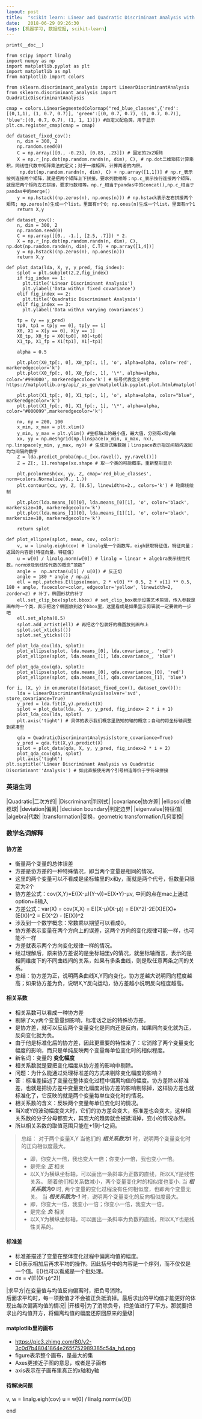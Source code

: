 ```yaml
---
layout: post
title:  "scikit learn: Linear and Quadratic Discriminant Analysis with covariance ellipsoid"
date:   2018-06-29 09:26:30
tags: [机器学习, 数据挖掘, scikit-learn]
---
```


    print(__doc__)

    from scipy import linalg
    import numpy as np
    import matplotlib.pyplot as plt
    import matplotlib as mpl
    from matplotlib import colors

    from sklearn.discriminant_analysis import LinearDiscriminantAnalysis
    from sklearn.discriminant_analysis import QuadraticDiscriminantAnalysis

    cmap = colors.LinearSegmentedColormap("red_blue_classes",{'red':[(0,1,1), (1, 0.7, 0.7)], 'green':[(0, 0.7, 0.7), (1, 0.7, 0.7)], 'blue':[(0, 0.7, 0.7), (1, 1, 1)]}) #自定义配色类，用于显示
    plt.cm.register_cmap(cmap = cmap)

    def dataset_fixed_cov():
        n, dim = 300, 2
        np.random.seed(0)
        C = np.array([[0., -0.23], [0.83, .23]]) # 固定的2x2矩阵
        X = np.r_[np.dot(np.random.randn(n, dim), C), # np.dot二维矩阵计算乘积，同线性代数中矩阵乘法的定义；对于一维矩阵，计算两者的内积。
         np.dot(np.random.randn(n, dim), C) + np.array([1,1])] # np.r_表示按列连接两个矩阵，就是把两个矩阵上下拼接，要求列数相等；np.c_表示按行连接两个矩阵，就是把两个矩阵左右拼接，要求行数相等。np.r_相当于pandas中的concat(),np.c_相当于pandas中的merge()
        y = np.hstack((np.zeros(n), np.ones(n))) # np.hstack表示左右拼接两个矩阵; np.zeros(n)生成一个list，里面有n个0; np.ones(n)生成一个list，里面有n个1
        return X,y

    def dataset_cov():
        n, dim = 300, 2
        np.random.seed(0)
        C = np.array([[0., -1.], [2.5, .7]]) * 2.
        X = np.r_[np.dot(np.random.randn(n, dim), C), np.dot(np.random.randn(n, dim), C.T) + np.array([1,4])]
        y = np.hstack((np.zeros(n), np.ones(n)))
        return X,y

    def plot_data(lda, X, y, y_pred, fig_index):
        splot = plt.subplot(2,2,fig_index)
        if fig_index == 1:
          plt.title('Linear Discriminant Analysis')
          plt.ylabel('Data with\n fixed covariance')
        elif fig_index == 2:
          plt.title('Quadratic Discriminant Analysis')
        elif fig_index == 3:
          plt.ylabel('Data with\n varying covariances')

        tp = (y == y_pred)
        tp0, tp1 = tp[y == 0], tp[y == 1]
        X0, X1 = X[y == 0], X[y == 1]
        X0_tp, X0_fp = X0[tp0], X0[~tp0]
        X1_tp, X1_fp = X1[tp1], X1[~tp1]

        alpha = 0.5

        plt.plot(X0_tp[:, 0], X0_tp[:, 1], 'o', alpha=alpha, color='red', markeredgecolor='k')
        plt.plot(X0_fp[:, 0], X0_fp[:, 1], '\*', alpha=alpha, color='#990000', markeredgecolor='k') # 标号代表含义参考 https://matplotlib.org/api/_as_gen/matplotlib.pyplot.plot.html#matplotlib.pyplot.plot

        plt.plot(X1_tp[:, 0], X1_tp[:, 1], 'o', alpha=alpha, color="blue", markeredgecolor='k')
        plt.plot(X1_fp[:, 0], X1_fp[:, 1], '\*', alpha=alpha, color="#000099",markeredgecolor='k')

        nx, ny = 200, 100
        x_min, x_max = plt.xlim()
        y_min, y_max = plt.ylim() #坐标轴上的最小值，最大值，分别有x和y轴
        xx, yy = np.meshgrid(np.linspace(x_min, x_max, nx), np.linspace(y_min, y_max, ny)) # 生成测试集数据；linspace表示指定间隔内返回均匀间隔的数字
        Z = lda.predict_proba(np.c_[xx.ravel(), yy.ravel()])
        Z = Z[:, 1].reshape(xx.shape # 取一个类的可能概率，重新整形显示

        plt.pcolormesh(xx, yy, Z, cmap='red_blue_classes', norm=colors.Normalize(0., 1.))
        plt.contour(xx, yy, Z, [0.5], linewidths=2., colors='k') # 轮廓线绘制

        plt.plot(lda.means_[0][0], lda.means_[0][1], 'o', color='black', markersize=10, markeredgecolor='k')
        plt.plot(lda.means_[1][0], lda.means_[1][1], 'o', color='black', markersize=10, markeredgecolor='k')

        return splot

    def plot_ellipse(splot, mean, cov, color):
        v, w = linalg.eigh(cov) # linalg是一个函数库，eigh获取特征值，特征向量；返回的内容是(特征向量，特征值)
        u = w[0] / linalg.norm(w[0]) # linalg = linear + algebra表示线性代数，norm涉及到线性代数的概念“范数”
        angle =  np.arctan(u[1] / u[0]) # 反正切
        angle = 180 * angle / np.pi
        ell = mpl.patches.Ellipse(mean, 2 * v[0] ** 0.5, 2 * v[1] ** 0.5, 180 + angle, facecolor=color, edgecolor='yellow', linewidth=2, zorder=2) # 补丁，椭圆形状的补丁
        ell.set_clip_box(splot.bbox) # set_clip_box表示设置艺术剪辑，传入参数是画布的一个类，表示把这个椭圆放到这个bbox里，这里看成是如果显示剪辑就一定要做的一步吧
        ell.set_alpha(0.5)
        splot.add_artist(ell) # 再把这个包装好的椭圆放到画布上
        splot.set_xticks(())
        splot.set_yticks(())

    def plot_lda_cov(lda, splot):
        plot_ellipse(splot, lda.means_[0], lda.covariance_, 'red')
        plot_ellipse(splot, lda.means_[1], lda.covariance_, 'blue')

    def plot_qda_cov(qda, splot):
        plot_ellipse(splot, qda.means_[0], qda.covariances_[0], 'red')
        plot_ellipse(splot, qda.means_[1], qda.covariances_[1], 'blue')

    for i, (X, y) in enumerate([dataset_fixed_cov(), dataset_cov()]):
        lda = LinearDiscriminantAnalysis(solver='svd', store_covariance=True)
        y_pred = lda.fit(X,y).predict(X)
        splot = plot_data(lda, X, y, y_pred, fig_index= 2 * i + 1)
        plot_lda_cov(lda, splot)
        plt.axis('tight') # 具体的表示我们概念里熟知的轴的概念；自动的将坐标轴调整到紧凑型

        qda = QuadraticDiscriminantAnalysis(store_covariance=True)
        y_pred = qda.fit(X,y).predict(X)
        splot = plot_data(qda, X, y, y_pred, fig_index=2 * i + 2)
        plot_qda_cov(qda, splot)
        plt.axis('tight')
    plt.suptitle('Linear Discriminant Analysis vs Quadratic Discriminant''Analysis') # 如此直接使用两个引号相连等价于字符串拼接


### 英语生词

|Quadratic|二次方的|
|Discriminant|判别式|
|covariance|协方差|
|ellipsoid|橄榄球|
|deviation|偏离|
|decision boundary|判定边界|
|eigenvalue|特征值|
|algebra|代数|
|transformation|变换，geometric transformation几何变换|

### 数学名词解释
#### 协方差
+ 衡量两个变量的总体误差
+ 方差是协方差的一种特殊情况，即当两个变量是相同的情况。
+ 这里的两个变量可以不看成是坐标轴里的x和y，而就是两个代号，但数量只限定为2个
+ 协方差公式：cov(X,Y)=E((X-μ)(Y-ν))=E(X•Y)-μν, 中间的点在mac上通过option+8输入
+ 方差公式：var(X) = cov(X,X) = E((X-μ)(X-μ)) = E(X^2)-2E(X)E(X)+(E(X))^2 = E(X^2) - (E(X))^2
+ 涉及到一个数学概念：常数乘以期望可以看成0。
+ 协方差表示变量在两个方向上的误差，这两个方向的变化规律可能一样，也可能不一样
+ 方差就表示两个方向变化规律一样的情况。
+ 经过理解后，原来协方差说的是坐标轴里y的情况，就坐标轴而言，表示的是相同维度下的不同曲线间的关系，如果有多条曲线，则是取任意两条之间的关系。
+ 总结：协方差为正，说明两条曲线X,Y同向变化，协方差越大说明同向程度越高；如果协方差为负，说明X,Y反向运动，协方差越小说明反向程度越高。

#### 相关系数
+ 相关系数可以看成一种协方差
+ 剔除了x,y两个变量量纲影响，标准话之后的特殊协方差。
+ 是协方差，就可以反应两个变量变化是同向还是反向，如果同向变化就为正，反向变化就为负。
+ 由于他是标准化后的协方差，因此更重要的特性来了：它消除了两个变量变化幅度的影响，而只是单纯反映两个变量每单位变化时的相似程度。
+ 新名词：变量的 **变化幅度**
+ 相关系数就是要把变化幅度从协方差的影响中剔除。
+ 问题：为什么能通过处理标准差的方式来剔除变化幅度的影响？
+ 答：标准差描述了变量在整体变化过程中偏离均值的幅度。协方差除以标准差，也就是把协方差中变量变化幅度对协方差的影响剔除掉，这样协方差也就标准化了，它反映的就是两个变量每单位变化时的情况。
+ 相关系数的含义：反映两个变量每单位变化时的情况。
+ 当X或Y的波动幅度变大时，它们的协方差会变大，标准差也会变大，这样相关系数的分子分母都变大，其变大的趋势就会被抵消掉，变小的情况亦然。
+ 所以相关系数的取值范围只能在+1到-1之间。
>总结：
>对于两个变量X,Y
>当他们的 ***相关系数为1*** 时，说明两个变量变化时的正向相似度最大。
> + 即，你变大一倍，我也变大一倍；你变小一倍，我也变小一倍。
> + 是完全 ***正*** 相关
> + 以X,Y为横纵坐标轴，可以画出一条斜率为正数的直线，所以X,Y是线性关系。
>随着他们相关系数减小，两个变量变化时的相似度也变小.
>当 ***相关系数为0*** 时, 两个变量的变化过程没有任何相似度，也即两个变量无关。
>当 ***相关系数为-1*** 时，说明两个变量变化的反向相似度最大。
> + 即，你变大一倍，我变小一倍；你变小一倍，我变大一倍。
> + 是完全 ***负*** 相关
> + 以X,Y为横纵坐标轴，可以画出一条斜率为负数的直线，所以X,Y也是线性关系的。


#### 标准差
+ 标准差描述了变量在整体变化过程中偏离均值的幅度。
+ E()表示相加后再求平均的操作。因此括号中的内容是一个序列，而不仅仅是一个值。E()也可以看成是一个批处理。
+ σx = √[E((X-μ)^2)]

|求平方|在变量值与均值反向偏离时，把负号消除。<br>后面求平均时，每一项数值才不会被正负抵消掉。最后求出的平均值才能更好的体现出每次偏离均值的情况|
|开根号|为了消除负号，把差值进行了平方。那就要把求出的均值开方，将偏离均值的幅度还原回原来的量级|

#### matplotlib里的画布
+ https://pic3.zhimg.com/80/v2-3c0d7b48041864e265f752989385c54a_hd.png
+ figure表示整个画布，是最大的集
+ Axes更接近子图的意思，或者是子画布
+ axis表示在子画布里真正的x轴和y轴

#### 待解决问题
v, w = linalg.eigh(cov)
u = w[0] / linalg.norm(w[0])















end
